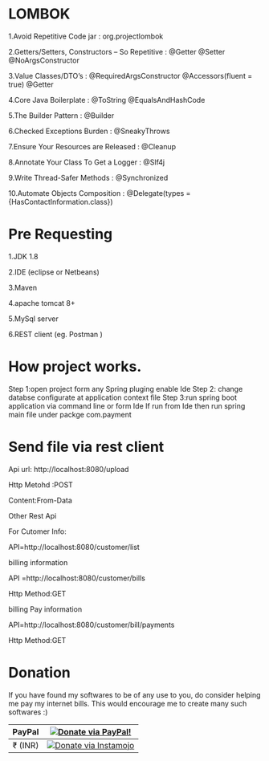 # LOMBOK 
1.Avoid Repetitive Code jar : org.projectlombok

2.Getters/Setters, Constructors – So Repetitive : @Getter @Setter @NoArgsConstructor

3.Value Classes/DTO’s : @RequiredArgsConstructor @Accessors(fluent = true) @Getter

4.Core Java Boilerplate : @ToString  @EqualsAndHashCode

5.The Builder Pattern : @Builder

6.Checked Exceptions Burden : @SneakyThrows

7.Ensure Your Resources are Released : @Cleanup

8.Annotate Your Class To Get a Logger : @Slf4j

9.Write Thread-Safer Methods : @Synchronized

10.Automate Objects Composition : @Delegate(types = {HasContactInformation.class})


# Pre Requesting 
 
1.JDK 1.8

2.IDE (eclipse or Netbeans)

3.Maven 

4.apache tomcat 8+

5.MySql server

6.REST client (eg. Postman )

# How  project works.

Step 1:open project form any Spring pluging enable Ide 
Step 2: change databse configurate at application context file
Step 3:run spring boot application via command line or form Ide
If run from Ide then   run spring main file under packge com.payment


# Send file via rest client 

Api url: http://localhost:8080/upload

Http Metohd :POST

Content:From-Data


Other Rest Api

For Cutomer Info:

API=http://localhost:8080/customer/list

billing information

API =http://localhost:8080/customer/bills

Http Method:GET

billing Pay information

API=http://localhost:8080/customer/bill/payments

Http Method:GET

# Donation

If you have found my softwares to be of any use to you, do consider helping me pay my internet bills. This would encourage me to create many such softwares :)

| PayPal | <a href="https://paypal.me/suryakanta97" target="_blank"><img src="https://www.paypalobjects.com/webstatic/mktg/logo/AM_mc_vs_dc_ae.jpg" alt="Donate via PayPal!" title="Donate via PayPal!" /></a> |
|:-------------------------------------------:|:-------------------------------------------------------------:|
| ₹ (INR)  | <a href="https://www.instamojo.com/@suryakanta97/" target="_blank"><img src="https://www.soldermall.com/images/pic-online-payment.jpg" alt="Donate via Instamojo" title="Donate via instamojo" /></a> |


